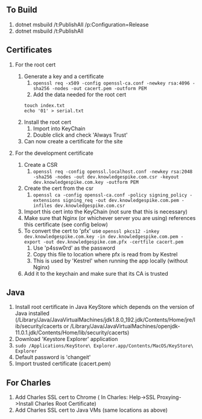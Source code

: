 ## To Build

1. dotnet msbuild /t:PublishAll /p:Configuration=Release
1. dotnet msbuild /t:PublishAll

## Certificates

1. For the root cert
    1. Generate a key and a certificate
        1. ```openssl req -x509 -config openssl-ca.conf -newkey rsa:4096 -sha256 -nodes -out cacert.pem -outform PEM```
        1. Add the data needed for the root cert
        ``` shell
        touch index.txt
        echo '01' > serial.txt
        ```
    1. Install the root cert
        1. Import into KeyChain
        1. Double click and check 'Always Trust'
    1. Can now create a certificate for the site

1. For the development certificate
    1. Create a CSR
        1. ```openssl req -config openssl.localhost.conf -newkey rsa:2048 -sha256 -nodes -out dev.knowledgespike.com.csr -keyout dev.knowledgespike.com.key -outform PEM```
    1. Create the cert from the csr
        1. ```openssl ca -config openssl-ca.conf -policy signing_policy -extensions signing_req -out dev.knowledgespike.com.pem -infiles dev.knowledgespike.com.csr```
    1. Import this cert into the KeyChain (not sure that this is necessary)
    1. Make sure that Nginx (or whichever server you are using) references this certificate (see config below)
    1. To convert the cert to 'pfx' use ```openssl pkcs12 -inkey dev.knowledgespike.com.key -in dev.knowledgespike.com.pem -export -out dev.knowledgespike.com.pfx -certfile cacert.pem```
        1. Use 'p4ssw0rd' as the password
        1. Copy this file to location where pfx is read from by Kestrel
        1. This is used by 'Kestrel' when running the app locally (without Nginx)
    1. Add it to the keychain and make sure that its CA is trusted

## Java

1. Install root certificate in Java KeyStore which depends on the version of Java installed (/Library/Java/JavaVirtualMachines/jdk1.8.0_192.jdk/Contents/Home/jre/lib/security/cacerts or /Library/Java/JavaVirtualMachines/openjdk-11.0.1.jdk/Contents/Home/lib/security/cacerts)
1. Download 'Keystore Explorer' application
1. `sudo /Applications/KeyStore\ Explorer.app/Contents/MacOS/KeyStore\ Explorer`
1. Default password is 'changeit'
1. Import trusted certificate (cacert.pem)

## For Charles

1. Add Charles SSL cert to Chrome ( In Charles: Help->SSL Proxying->Install Charles Root Certificate)
1. Add Charles SSL cert to Java VMs (same locations as above)